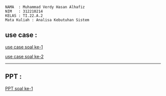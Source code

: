 ```
NAMA  : Muhammad Verdy Hasan Alhafiz
NIM   : 312210214
KELAS : TI.22.A.2
Mata Kuliah : Analisa Kebutuhan Sistem
```

## use case :
[use case soal ke-1](https://github.com/Mverdy22A2/analisa-sistem-pertemuan-11/blob/7047982a20a0c5756938751dbb672f12d168a2d0/use%20case.jpg)

[use case soal ke-2](https://github.com/Mverdy22A2/analisa-sistem-pertemuan-11/blob/396540c842b50ed2c2aea09783f5b2d1a0369d0f/use%20case%202.jpg)

----------------------------------------

## PPT :
[PPT soal ke-1](https://github.com/Mverdy22A2/analisa-sistem-pertemuan-11/blob/913c21a154fa660f94636a93c7c949662eee9f44/presentasi%20use%20case%201.pptx)
